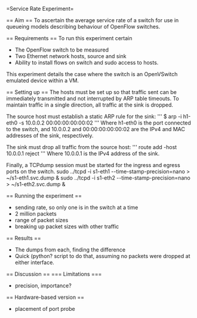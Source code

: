 =Service Rate Experiment=

== Aim ==
To ascertain the average service rate of a switch for use in queueing models describing behaviour of OpenFlow switches.

== Requirements ==
To run this experiment certain 
* The OpenFlow switch to be measured
* Two Ethernet network hosts, source and sink
* Ability to install flows on switch and sudo access to hosts.

This experiment details the case where the switch is an OpenVSwitch emulated device within a VM.

== Setting up ==
The hosts must be set up so that traffic sent can be immediately transmitted and not interrupted by ARP table timeouts. To maintain traffic in a single direction, all traffic at the sink is dropped.

The source host must establish a static ARP rule for the sink:
'''
$ arp -i h1-eth0 -s 10.0.0.2 00:00:00:00:00:02
'''
Where h1-eth0 is the port connected to the switch, and 10.0.0.2 and 00:00:00:00:00:02 are the IPv4 and MAC addresses of the sink, respectively.

The sink must drop all traffic from the source host:
'''
route add -host 10.0.0.1 reject
'''
Where 10.0.0.1 is the IPv4 address of the sink.

Finally, a TCPdump session must be started for the ingress and egress ports on the switch.
sudo ../tcpd -i s1-eth1 --time-stamp-precision=nano > ~/s1-eth1.svc.dump &
sudo ../tcpd -i s1-eth2 --time-stamp-precision=nano > ~/s1-eth2.svc.dump &

== Running the experiment ==
* sending rate, so only one is in the switch at a time
* 2 million packets
* range of packet sizes
* breaking up packet sizes with other traffic

== Results ==
* The dumps from each, finding the difference
* Quick (python? script to do that, assuming no packets were dropped at either interface.

== Discussion ==
=== Limitations ===
* precision, importance?

== Hardware-based version ==
* placement of port probe

